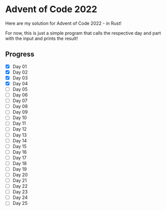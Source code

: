# Advent of Code 2022

Here are my solution for Advent of Code 2022 - in Rust!

For now, this is just a simple program that calls the respective day and part
with the input and prints the result!

## Progress

- [x] Day 01
- [x] Day 02
- [x] Day 03
- [x] Day 04
- [ ] Day 05
- [ ] Day 06
- [ ] Day 07
- [ ] Day 08
- [ ] Day 09
- [ ] Day 10
- [ ] Day 11
- [ ] Day 12
- [ ] Day 13
- [ ] Day 14
- [ ] Day 15
- [ ] Day 16
- [ ] Day 17
- [ ] Day 18
- [ ] Day 19
- [ ] Day 20
- [ ] Day 21
- [ ] Day 22
- [ ] Day 23
- [ ] Day 24
- [ ] Day 25